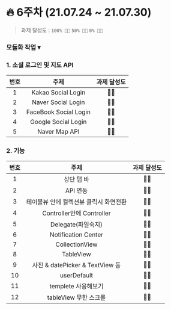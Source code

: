 # 🔥 6주차 (21.07.24 ~ 21.07.30) 

> 과제 달성도 :  `100% 👍🏻`  `50% 👌🏻`  `0% 👎🏻`

### 모듈화 작업 ▾
### 1. 소셜 로그인 및 지도 API

| 번호 | 주제 | 과제 달성도 |
| :----------: | :----------: | :----------: |
| 1 | Kakao Social Login | 👍🏻 |
| 2 | Naver Social Login | 👍🏻 |
| 3 | FaceBook Social Login | 👍🏻 |
| 4 | Google Social Login | 👍🏻 |
| 5 | Naver Map API | 👍🏻 |

### 2. 기능
| 번호 | 주제 | 과제 달성도 |
| :----------: | :----------: | :----------: |
| 1 | 상단 탭 바 | 👍🏻 |
| 2 | API 연동 | 👍🏻 |
| 3 | 테이블뷰 안에 컬렉션뷰 클릭시 화면전환 | 👍🏻 |
| 4 | Controller안에 Controller | 👍🏻 |
| 5 | Delegate(파일숙지) | 👍🏻 |
| 6 | Notification Center | 👍🏻 |
| 7 | CollectionView | 👍🏻 |
| 8 | TableView | 👍🏻 |
| 9 | 사진 & datePicker & TextView 등 | 👍🏻 |
| 10 | userDefault | 👍🏻 |
| 11 | templete 사용해보기 | 👍🏻 |
| 12 | tableView 무한 스크롤 | 👍🏻 |




